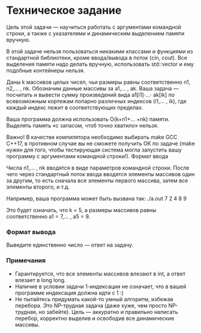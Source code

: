 # Техническое задание

Цель этой задачи — научиться работать с аргументами командной строки, а также с указателями и динамическим выделением памяти вручную.

В этой задаче нельзя пользоваться никакими классами и функциями из стандартной библиотеки, кроме ввода/вывода в поток (cin, cout). Все выделения памяти надо делать вручную, использовать std::vector и ему подобные контейнеры нельзя.

Даны k массивов целых чисел, чьи размеры равны соответственно n1, n2,… , nk. Обозначим данные массивы за a1,… , ak. Ваша задача — посчитать и вывести сумму произведений вида a1[i1]⋅…⋅ ak[ik] по всевозможным кортежам попарно различных индексов (i1,… , ik), где каждый индекс лежит в соответствующих пределах.

Ваша программа должна использовать O(k+n1+… +nk) памяти. Выделять память «с запасом, чтоб точно хватило» нельзя.

Важно! В качестве компилятора необходимо выбирать make GCC C++17, в противном случае вы не сможете получить ОК по задаче (make нужен для того, чтобы тестирующая система могла запустить вашу программу с аргументами командной строки!).
Формат ввода

Числа n1,… , nk вводятся в виде параметров командной строки. После чего через стандартный поток ввода вводятся элементы массивов один за другим, то есть сначала все элементы первого массива, затем все элементы второго, и т.д.

Например, ваша программа может быть вызвана так: ./a.out 7 2 4 8 9

Это будет означать, что k = 5, а размеры массивов равны соответственно a1 = 7,… , a5 = 9.

### Формат вывода
Выведите единственно число — ответ на задачу.

### Примечания
* Гарантируется, что все элементы массивов влезают в int, а ответ влезает в long long.
* Наличие в условии задачи 1-индексации не означает, что в вашей программе индексация должна идти с 1 :)
* Не пытайтесь придумать какой-то умный алгоритм, избежав перебора. Это NP-трудная задача (даже хуже, чем просто NP-трудная, но забейте). Цель — аккуратно и правильно написать перебор, корректно выделив и освободив все динамические массивы.


